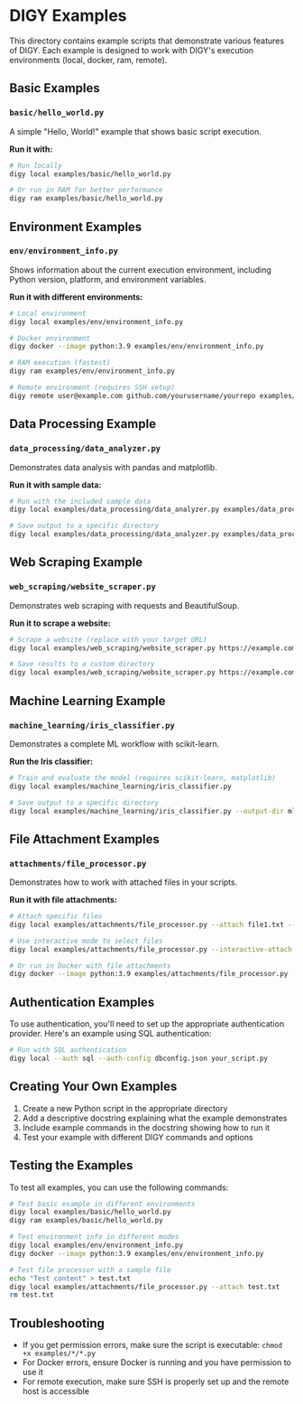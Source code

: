# DIGY Examples

This directory contains example scripts that demonstrate various features of DIGY. Each example is designed to work with DIGY's execution environments (local, docker, ram, remote).

## Basic Examples

### `basic/hello_world.py`
A simple "Hello, World!" example that shows basic script execution.

**Run it with:**
```bash
# Run locally
digy local examples/basic/hello_world.py

# Or run in RAM for better performance
digy ram examples/basic/hello_world.py
```

## Environment Examples

### `env/environment_info.py`
Shows information about the current execution environment, including Python version, platform, and environment variables.

**Run it with different environments:**
```bash
# Local environment
digy local examples/env/environment_info.py

# Docker environment
digy docker --image python:3.9 examples/env/environment_info.py

# RAM execution (fastest)
digy ram examples/env/environment_info.py

# Remote environment (requires SSH setup)
digy remote user@example.com github.com/yourusername/yourrepo examples/env/environment_info.py
```

## Data Processing Example

### `data_processing/data_analyzer.py`
Demonstrates data analysis with pandas and matplotlib.

**Run it with sample data:**
```bash
# Run with the included sample data
digy local examples/data_processing/data_analyzer.py examples/data_processing/sample_data.csv

# Save output to a specific directory
digy local examples/data_processing/data_analyzer.py examples/data_processing/sample_data.csv --output-dir my_results
```

## Web Scraping Example

### `web_scraping/website_scraper.py`
Demonstrates web scraping with requests and BeautifulSoup.

**Run it to scrape a website:**
```bash
# Scrape a website (replace with your target URL)
digy local examples/web_scraping/website_scraper.py https://example.com

# Save results to a custom directory
digy local examples/web_scraping/website_scraper.py https://example.com --output-dir scrape_results
```

## Machine Learning Example

### `machine_learning/iris_classifier.py`
Demonstrates a complete ML workflow with scikit-learn.

**Run the Iris classifier:**
```bash
# Train and evaluate the model (requires scikit-learn, matplotlib)
digy local examples/machine_learning/iris_classifier.py

# Save output to a specific directory
digy local examples/machine_learning/iris_classifier.py --output-dir ml_results
```

## File Attachment Examples

### `attachments/file_processor.py`
Demonstrates how to work with attached files in your scripts.

**Run it with file attachments:**
```bash
# Attach specific files
digy local examples/attachments/file_processor.py --attach file1.txt --attach file2.txt

# Use interactive mode to select files
digy local examples/attachments/file_processor.py --interactive-attach

# Or run in Docker with file attachments
digy docker --image python:3.9 examples/attachments/file_processor.py --attach file1.txt
```

## Authentication Examples

To use authentication, you'll need to set up the appropriate authentication provider. Here's an example using SQL authentication:

```bash
# Run with SQL authentication
digy local --auth sql --auth-config dbconfig.json your_script.py
```

## Creating Your Own Examples

1. Create a new Python script in the appropriate directory
2. Add a descriptive docstring explaining what the example demonstrates
3. Include example commands in the docstring showing how to run it
4. Test your example with different DIGY commands and options

## Testing the Examples

To test all examples, you can use the following commands:

```bash
# Test basic example in different environments
digy local examples/basic/hello_world.py
digy ram examples/basic/hello_world.py

# Test environment info in different modes
digy local examples/env/environment_info.py
digy docker --image python:3.9 examples/env/environment_info.py

# Test file processor with a sample file
echo "Test content" > test.txt
digy local examples/attachments/file_processor.py --attach test.txt
rm test.txt
```

## Troubleshooting

- If you get permission errors, make sure the script is executable: `chmod +x examples/*/*.py`
- For Docker errors, ensure Docker is running and you have permission to use it
- For remote execution, make sure SSH is properly set up and the remote host is accessible
